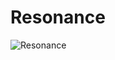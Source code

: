 # Resonance

![Resonance](https://github.com/user-attachments/assets/a622453b-d7b9-4204-8c61-f1740e2d7c0f)

